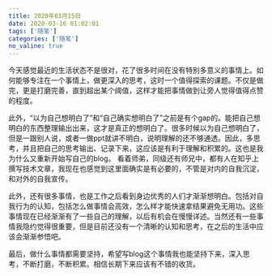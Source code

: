 ```yaml
---
title: 2020年03月15日
date: 2020-03-16 01:02:01
tags: ['随笔']
categories: ['随笔']
no_valine: true
---
```


今天感觉最近的生活状态不是很对，花了很多时间在没有特别多意义的事情上。如何能够专注在一个事情上，做更深入的思考，这时一个值得探索的课题。不仅是做完，更是打磨完善，直到超出某个阈值，这样才能把事情做到让旁人觉得值得点赞的程度。

此外，“以为自己想明白了”和“自己确实想明白了”之前是有个gap的。能把自己想明白的东西整理输出出来，这才是真正的想明白了。很多时候以为自己想明白了，但是一跟别人说，或者一做ppt就讲不明白，说明理解的还不够通透。因此，多思考，并且把自己的思考输出、记录下来，这应该是有利于理解和积累的。这也是我为什么又重新开始写自己的blog。
看着师弟，同级还有师兄中，都有人在知乎上撰写技术文章，我现在也感觉到这里面确实是有必要的，不管是对内的自我沉淀，和对外的自我宣传。

此外，还有很多事情，也是工作之后看到身边优秀的人们才渐渐想明白。包括对自我行为的认知，包括怎么做事情会高效，怎么样才能快速拿结果避免无用功。这些事情现在已经渐渐有了一些自己的理解，以后有机会在慢慢详述。当然还有一些事情我隐约觉得很重要，但是目前还没有一个清晰的认知和思考，在之后的生活中应该会渐渐参悟吧。

最后，做什么事情都需要坚持，希望写blog这个事情我也能坚持下来，深入思考，不断打磨，不断积累。相信长期下来应该有不错的收货。